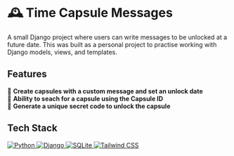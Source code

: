 # 🕰️ Time Capsule Messages

A small Django project where users can write messages to be unlocked at a future date.
This was built as a personal project to practise working with Django models, views, and templates.

## Features

🔹 **Create capsules with a custom message and set an unlock date**<br>
🔹 **Ability to seach for a capsule using the Capsule ID**<br>
🔹 **Generate a unique secret code to unlock the capsule**<br>

## Tech Stack

<p align="left">
  <a href="https://www.python.org/" target="_blank">
    <img src="https://img.shields.io/badge/Python-3776AB?style=for-the-badge&logo=python&logoColor=white" alt="Python">
  </a>
  <a href="https://www.djangoproject.com/" target="_blank">
    <img src="https://img.shields.io/badge/Django-092E20?style=for-the-badge&logo=django&logoColor=white" alt="Django">
  </a>
  <a href="https://www.sqlite.org/index.html" target="_blank">
    <img src="https://img.shields.io/badge/SQLite-003B57?style=for-the-badge&logo=sqlite&logoColor=white" alt="SQLite">
  </a>
  <a href="https://tailwindcss.com/" target="_blank">
    <img src="https://img.shields.io/badge/TailwindCSS-38B2AC?style=for-the-badge&logo=tailwindcss&logoColor=white" alt="Tailwind CSS">
  </a>
</p>
